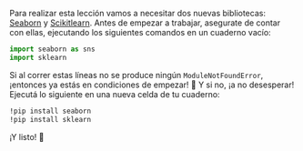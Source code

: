 Para realizar esta lección vamos a necesitar dos nuevas bibliotecas: [Seaborn](https://seaborn.pydata.org/) y [Scikitlearn](https://scikit-learn.org/stable/index.html). Antes de empezar a trabajar, asegurate de contar con ellas, ejecutando los siguientes comandos en un cuaderno vacío: 

```python
import seaborn as sns
import sklearn
```

Si al correr estas líneas no se produce ningún `ModuleNotFoundError`, ¡entonces ya estás en condiciones de empezar! 🏁 Y si no, ¡a no desesperar! Ejecutá lo siguiente en una nueva celda de tu cuaderno:

```bash
!pip install seaborn
!pip install sklearn
```

¡Y listo! 🎉
